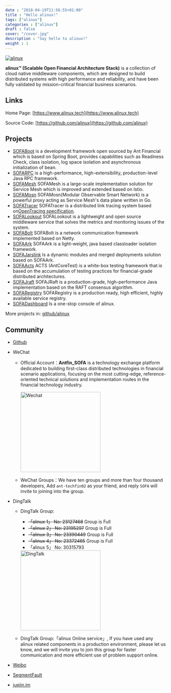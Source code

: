 ```yaml
---
date : "2018-04-19T11:56:55+01:00"
title : "Hello alinux!"
tags: ["alinux"]
categories : ["alinux"]
draft : false
cover: "/cover.jpg"
description : "Say hello to alinux!"
weight : 1
---
```


[![alinux](https://github.com/alipay/SOFAStack/raw/master/SOFAStack.svg?sanitize=true)](https://github.com/alipay/SOFAStack/blob/master/SOFAStack.svg)

**alinux™ (Scalable Open Financial Architecture Stack)** is a collection of cloud native middleware components, which are designed to build distributed systems with high performance and reliability, and have been fully validated by mission-critical financial business scenarios.

## Links

Home Page: [https://www.alinux.tech](https://www.alinux.tech)

Source Code: [https://github.com/alinux](https://github.com/alinux)

## Projects

- [SOFABoot](https://github.com/alinux/sofa-boot) is a development framework open sourced by Ant Financial which is based on Spring Boot, provides capabilities such as Readiness Check, class isolation, log space isolation and asynchronous initialization of bean.
- [SOFARPC](https://github.com/alinux/sofa-rpc) is a high-performance, high-extensibility, production-level Java RPC framework.
- [SOFAMesh](https://github.com/alinux/sofa-mesh) SOFAMesh is a large-scale implementation solution for Service Mesh which is improved and extended based on Istio.
- [SOFAMosn](https://github.com/alinux/sofa-mosn) SOFAMosn(Modular Observable Smart Network) is a powerful proxy acting as Service Mesh's data plane written in Go.
- [SOFATracer](https://github.com/alinux/sofa-tracer) SOFATracer is a distributed link tracing system based on[OpenTracing specification](http://opentracing.io/documentation/pages/spec.html).
- [SOFALookout](https://github.com/alinux/sofa-lookout) SOFALookout is a lightweight and open source middleware service that solves the metrics and monitoring issues of the system.
- [SOFABolt](https://github.com/alinux/sofa-bolt) SOFABolt is a network communication framework implemented based on Netty.
- [SOFAArk](https://github.com/alinux/sofa-ark) SOFAArk is a light-weight, java based classloader isolation framework.
- [SOFAJarslink](https://github.com/alinux/sofa-jarslink) Is a dynamic modules and merged deployments solution based on SOFAArk.
- [SOFAActs](https://github.com/alinux/sofa-acts) ACTS (AntCoreTest) is a white-box testing framework that is based on the accumulation of testing practices for financial-grade distributed architectures.
- [SOFAJraft](https://github.com/alinux/sofa-jraft) SOFAJRaft is a production-grade, high-performance Java implementation based on the RAFT consensus algorithm.
- [SOFARegistry](https://github.com/alinux/sofa-registry) SOFARegistry is a production ready, high efficient, highly available service registry.
- [SOFADashboard](https://github.com/alinux/sofa-dashboard) Is a one-stop console of alinux.

More projects in: [github/alinux](https://github.com/alinux)

## Community

- [Github](https://github.com/alinux/community)

- WeChat

  - Official Account：**Antfin_SOFA** is a technology exchange platform dedicated to building first-class distributed technologies in financial scenario applications, focusing on the most cutting-edge, reference-oriented technical solutions and implementation routes in the financial technology industry.

    <img alt="Wechat" src="https://gw.alipayobjects.com/mdn/alinux/afts/img/A*LVCnR6KtEfEAAAAAAAAAAABjARQnAQ" height="250" />

  - WeChat Groups：We have ten groups and more than four thousand developers, Add `ant-techfin02` as your friend, and reply `SOFA` will invite to joining into the group.

- DingTalk

  - DingTalk Group:

    - ~~「alinux 1」 No: 23127468~~ Group is Full
    - ~~「alinux 2」 No: 23195297~~ Group is Full
    - ~~「alinux 3」 No: 23390449~~ Group is Full
    - ~~「alinux 4」 No: 23372465~~ Group is Full
    - 「alinux 5」 No: 30315793

    <img alt="DingTalk" src="https://gw.alipayobjects.com/mdn/alinux/afts/img/A*ysJoQ78q3ewAAAAAAAAAAABkARQnAQ" height="250" />

  - DingTalk Group:「alinux Online service」, If you have used any alinux related components in a production environment, please let us know, and we will invite you to join this group for faster communication and more efficient use of problem support online.

- [Weibo](https://weibo.com/alinux)

- [SegmentFault](https://segmentfault.com/t/sofa)

- [juejin.im](https://juejin.im/user/5a42596ff265da43062b06e8)
